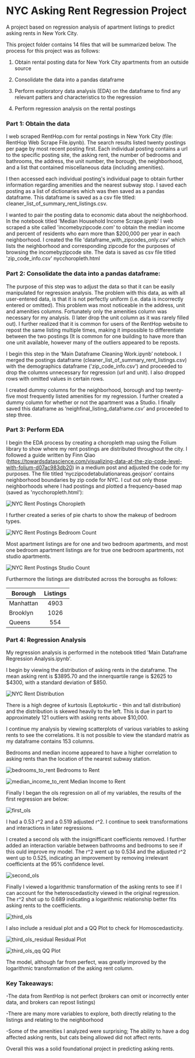 # NYC Asking Rent Regression Project

A project based on regression analysis of apartment listings to predict asking rents in New York City.

This project folder contains 14 files that will be summarized below. The process for this project was as follows:

1. Obtain rental posting data for New York City apartments from an outside source

2. Consolidate the data into a pandas dataframe

3. Perform exploratory data analysis (EDA) on the dataframe to find any relevant patters and characteristics to the regression

4. Perform regression analysis on the rental postings



### Part 1: Obtain the data

I web scraped RentHop.com for rental postings in New York City (file: RentHop Web Scrape File.ipynb). The search results listed twenty postings per page by most recent posting first. Each individual posting contains a url to the specific posting site, the asking rent, the number of bedrooms and bathrooms, the address, the unit number, the borough, the neighborhood, and a list that contained miscellaneous data (including amenities).

I then accessed each individual posting's individual page to obtain further information regarding amenities and the nearest subway stop. I saved each posting as a list of dictionaries which was then saved as a pandas dataframe. This dataframe is saved as a csv file titled: cleaner_list_of_summary_rent_listings.csv.

I wanted to pair the posting data to economic data about the neighborhood. In the notebook titled 'Median Household Income Scrape.ipynb' I web scraped a site called 'incomebyzipcode.com' to obtain the median income and percent of residents who earn more than $200,000 per year in each neighborhood. I created the file 'dataframe_with_zipcodes_only.csv' which lists the neighborhood and corresponding zipcode for the purposes of browsing the incomebyzipcode site. The data is saved as csv file titled 'zip_code_info.csv'
nycchoropleth.html

### Part 2: Consolidate the data into a pandas dataframe:

The purpose of this step was to adjust the data so that it can be easily manipulated for regression analysis. The problem with this data, as with all user-entered data, is that it is not perfectly uniform (i.e. data is incorrectly entered or omitted). This problem was most noticeable in the address, unit and amenities columns. Fortunately only the amenities column was necessary for my analysis. (I later drop the unit column as it was rarely filled out). I further realized that it is common for users of the RentHop website to repost the same listing multiple times, making it impossible to differentiate between the two postings (It is common for one building to have more than one unit available, however many of the outliers appeared to be reposts.

I begin this step in the ‘Main Dataframe Cleaning Work.ipynb’ notebook. I merged the postings dataframe (cleaner_list_of_summary_rent_listings.csv) with the demographics dataframe ('zip_code_info.csv') and proceeded to drop the columns unnecessary for regression (url and unit). I also dropped rows with omitted values in certain rows.

I created dummy columns for the neighborhood, borough and top twenty-five most frequently listed amenities for my regression. I further created a dummy column for whether or not the apartment was a Studio. I finally saved this dataframe as ‘neighfinal_listing_dataframe.csv’ and proceeded to step three.

### Part 3: Perform EDA

I begin the EDA process by creating a choropleth map using the Folium library to show where my rent postings are distributed throughout the city. I followed a guide written by Finn Qiao (https://towardsdatascience.com/visualizing-data-at-the-zip-code-level-with-folium-d07ac983db20) in a medium post and adjusted the code for my purposes. The file titled ‘nyczipcodetabulationareas.geojson’ contains neighborhood boundaries by zip code for NYC. I cut out only those neighborhoods where I had postings and plotted a frequency-based map (saved as 'nycchoropleth.html'):

![NYC Rent Postings Choropleth](/images-for-readme/choropleth.png)

I further created a series of pie charts to show the makeup of bedroom types.

![NYC Rent Postings Bedroom Count](/images-for-readme/bed.png)

Most apartment listings are for one and two bedroom apartments, and most one bedroom apartment listings are for true one bedroom apartments, not studio apartments.

![NYC Rent Postings Studio Count](/images-for-readme/studio_pie.png)

Furthermore the listings are distributed across the boroughs as follows:

|   Borough   |    Listings   |
| ----------- |:-------------:|
| Manhattan   |     4903      |
| Brooklyn    |     1026      |
| Queens      |      554      |


### Part 4: Regression Analysis

My regression analysis is performed in the notebook titled 'Main Dataframe Regression Analysis.ipynb'.

I begin by viewing the distribution of asking rents in the dataframe. The mean asking rent is $3895.70 and the innerquartile range is $2625 to $4300, with a standard deviation of $850.

![NYC Rent Distribution](/images-for-readme/rent-distribution.png)

There is a high degree of kurtosis (Leptokurtic - thin and tall distribution) and the distribution is skewed heavily to the left. This is due in part to approximately 121 outliers with asking rents above $10,000.

I continue my analysis by viewing scatterplots of various variables to asking rents to see the correlations. It is not possible to view the standard matrix as my dataframe contains 153 columns.

Bedrooms and median income appeared to have a higher correlation to asking rents than the location of the nearest subway station.

![bedrooms_to_rent](/images-for-readme/bedrooms_to_rent.png)
Bedrooms to Rent

![median_income_to_rent](/images-for-readme/median_income_to_rent.png)
Median Income to Rent

Finally I began the ols regression on all of my variables, the results of the first regression are below:

![first_ols](/images-for-readme/first_ols.png)

I had a 0.53 r^2 and a 0.519 adjusted r^2. I continue to seek transformations and interactions in later regressions.

I created a second ols with the insignifficant coefficients removed. I further added an interaction variable between bathrooms and bedrooms to see if this ould improve my model. The r^2 went up to 0.534 and the adjusted r^2 went up to 0.525, indicating an improvement by removing irrelevant coefficients at the 95% confidence level.

![second_ols](/images-for-readme/regression2.png)

Finally I viewed a logarithmic transformation of the asking rents to see if I can account for the heteroscedasticity viewed in the original regression. The r^2 shot up to 0.689 indicating a logarithmic relationship better fits asking rents to the coefficients.

![third_ols](/images-for-readme/regression3.png)

I also include a residual plot and a QQ Plot to check for Homoscedasticity.


![third_ols_residual](/images-for-readme/residual.png)
Residual Plot


![third_ols_qq](/images-for-readme/qq.png)
QQ Plot

The model, although far from perfect, was greatly improved by the logarithmic transformation of the asking rent column.

### Key Takeaways:

-The data from RentHop is not perfect (brokers can omit or incorrectly enter data, and brokers can repost listings)

-There are many more variables to explore, both directly relating to the listings and relating to the neighborhood

-Some of the amenities I analyzed were surprising; The ability to have a dog affected asking rents, but cats being allowed did not affect rents.

Overall this was a solid foundational project in predicting asking rents.


